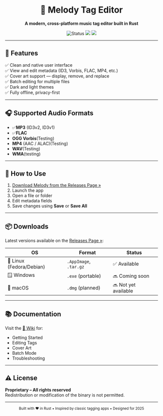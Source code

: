 <h1 align="center">🎵 Melody Tag Editor</h1>

<p align="center">
  <strong>A modern, cross-platform music tag editor built in Rust</strong>  
</p>

<p align="center">
  <img src="https://img.shields.io/badge/status-Active-black?style=flat-square" alt="Status"/>
  <img src="https://img.shields.io/badge/license-Proprietary-white?style=flat-square"/>
  <img src="https://img.shields.io/badge/platform-Windows%20%7C%20Linux%20%7C%20macOS-black?style=flat-square"/>
</p>

---

## 🧩 Features

✅ Clean and native user interface  
✅ View and edit metadata (ID3, Vorbis, FLAC, MP4, etc.)  
✅ Cover art support — display, remove, and replace  
✅ Batch editing for multiple files  
✅ Dark and light themes  
✅ Fully offline, privacy-first

---

## 🎧 Supported Audio Formats

- ✅**MP3** (ID3v2, ID3v1)
- ✅**FLAC**
- **OGG Vorbis**(Testing)
- **MP4** (AAC / ALAC)(Testing)
- **WAV**(Testing)
- **WMA**(testing)

---

## 🚀 How to Use

1. [Download Melody from the Releases Page »](https://github.com/YOUR_USERNAME/melody/releases)
2. Launch the app
3. Open a file or folder
4. Edit metadata fields
5. Save changes using **Save** or **Save All**

---

## 📦 Downloads

Latest versions available on the [Releases Page »](https://github.com/YOUR_USERNAME/melody/releases):

| OS      | Format              | Status        |
|---------|---------------------|---------------|
| 🐧 Linux (Fedora/Debian) | `.AppImage`, `.tar.gz` | ✅ Available |
| 🪟 Windows              | `.exe` (portable)       | 🔜 Coming soon |
| 🍎 macOS                | `.dmg` (planned)        | 🔜 Not yet available |

---

## 📚 Documentation

Visit the [📖 Wiki](https://github.com/YOUR_USERNAME/melody/wiki) for:

- Getting Started
- Editing Tags
- Cover Art
- Batch Mode
- Troubleshooting

---

## ⚠️ License

**Proprietary – All rights reserved**  
Redistribution or modification of the binary is not permitted.

---

<p align="center">
  <sub>Built with ❤️ in Rust • Inspired by classic tagging apps • Designed for 2025</sub>
</p>
